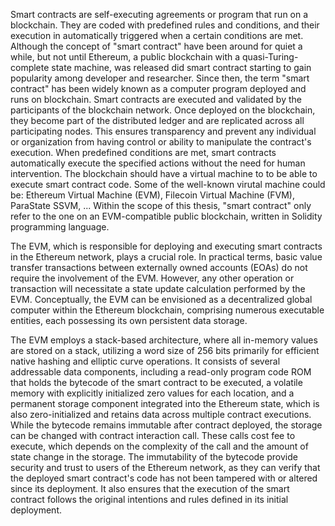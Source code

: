 Smart contracts are self-executing agreements or program that run on a blockchain. They are coded with predefined rules and conditions, and their execution in automatically triggered when a certain conditions are met. Although the concept of "smart contract" have been around for quiet a while, but not until Ethereum, a public blockchain with a quasi-Turing-complete state machine, was released did smart contract starting to gain popularity among developer and researcher. Since then, the term "smart contract" has been widely known as a computer program deployed and runs on blockchain. Smart contracts are executed and validated by the participants of the blockchain network. Once deployed on the blockchain, they become part of the distributed ledger and are replicated across all participating nodes. This ensures transparency and prevent any individual or organization from having control or ability to manipulate the contract's execution. When predefined conditions are met, smart contracts automatically execute the specified actions without the need for human intervention. The blockchain should have a virtual machine to to be able to execute smart contract code. Some of the well-known virutal machine could be: Ethereum Virtual Machine (EVM), Filecoin Virtual Machine (FVM), ParaState SSVM, ... Within the scope of this thesis, "smart contract" only refer to the one on an EVM-compatible public blockchain, written in Solidity programming language.  

The EVM, which is responsible for deploying and executing smart contracts in the Ethereum network, plays a crucial role. In practical terms, basic value transfer transactions between externally owned accounts (EOAs) do not require the involvement of the EVM. However, any other operation or transaction will necessitate a state update calculation performed by the EVM. Conceptually, the EVM can be envisioned as a decentralized global computer within the Ethereum blockchain, comprising numerous executable entities, each possessing its own persistent data storage. 

The EVM employs a stack-based architecture, where all in-memory values are stored on a stack, utilizing a word size of 256 bits primarily for efficient native hashing and elliptic curve operations. It consists of several addressable data components, including a read-only program code ROM that holds the bytecode of the smart contract to be executed, a volatile memory with explicitly initialized zero values for each location, and a permanent storage component integrated into the Ethereum state, which is also zero-initialized and retains data across multiple contract executions. While the bytecode remains immutable after contract deployed, the storage can be changed with contract interaction call. These calls cost fee to execute, which depends on the complexity of the call and the amount of state change in the storage. The immutability of the bytecode provide security and trust to users of the Ethereum network, as they can verify that the deployed smart contract's code has not been tampered with or altered since its deployment. It also ensures that the execution of the smart contract follows the original intentions and rules defined in its initial deployment. 